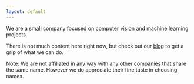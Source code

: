 ```yaml
---
layout: default
---
```


We are a small company focused on computer vision and machine learning projects.

There is not much content here right now, but check out our [blog](https://www.iddo.ro/blog/) to get a grip of what we can do.

Note: We are not affiliated in any way with any other companies that share the same name. However we do appreciate their fine taste in choosing names.
